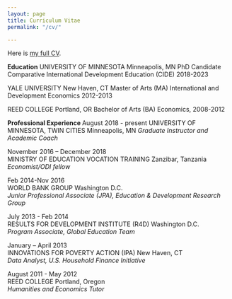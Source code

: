 ```yaml
---
layout: page
title: Curriculum Vitae
permalink: "/cv/"

---
```

Here is [my full CV](https://www.nismaelias.com/uploads/nisma-elias-resume.pdf "resume").  
<p>
 <b>Education</b>  
UNIVERSITY OF MINNESOTA Minneapolis, MN PhD Candidate
Comparative International Development Education (CIDE) 2018-2023
<p>
YALE UNIVERSITY New Haven, CT Master of Arts (MA)  
International and Development Economics 2012-2013
<p>
REED COLLEGE Portland, OR Bachelor of Arts (BA)  
Economics, 2008-2012 
  <p>
<b>Professional Experience </b> 
August 2018 - present  
UNIVERSITY OF MINNESOTA, TWIN CITIES Minneapolis, MN   
    <i>Graduate Instructor and Academic Coach </i>

November 2016 – December 2018  
MINISTRY OF EDUCATION VOCATION TRAINING Zanzibar, Tanzania   
<i>Economist/ODI fellow </i>

Feb 2014-Nov 2016  
WORLD BANK GROUP Washington D.C.  
<i>Junior Professional Associate (JPA), Education & Development Research Group</i>

July 2013 - Feb 2014  
RESULTS FOR DEVELOPMENT INSTITUTE (R4D) Washington D.C.  
<i>Program Associate, Global Education Team </i>

January – April 2013  
INNOVATIONS FOR POVERTY ACTION (IPA) New Haven, CT  
<i>Data Analyst, U.S. Household Finance Initiative </i>

August 2011 - May 2012  
REED COLLEGE Portland, Oregon  
<i>Humanities and Economics Tutor</i>
